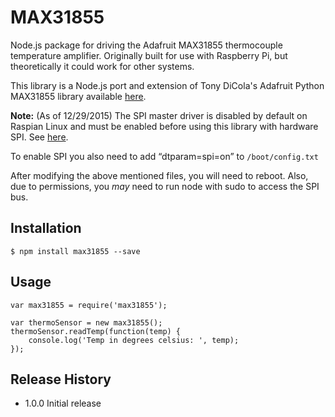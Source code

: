 MAX31855
=========

Node.js package for driving the Adafruit MAX31855 thermocouple temperature amplifier. Originally built for use with Raspberry Pi, but theoretically it could work for other systems.

This library is a Node.js port and extension of Tony DiCola's Adafruit Python MAX31855 library available [here](https://github.com/adafruit/Adafruit_Python_MAX31855).

**Note:** (As of 12/29/2015) The SPI master driver is disabled by default on Raspian Linux and must be enabled before using this library
with hardware SPI. See [here](https://www.raspberrypi.org/documentation/hardware/raspberrypi/spi/README.md).

To enable SPI you also need to add “dtparam=spi=on” to `/boot/config.txt`

After modifying the above mentioned files, you will need to reboot. Also, due to permissions, you *may* need to run node with sudo to access the SPI bus.

## Installation

    $ npm install max31855 --save

## Usage

    var max31855 = require('max31855');

    var thermoSensor = new max31855();
    thermoSensor.readTemp(function(temp) {
        console.log('Temp in degrees celsius: ', temp);
    });

## Release History

* 1.0.0 Initial release
